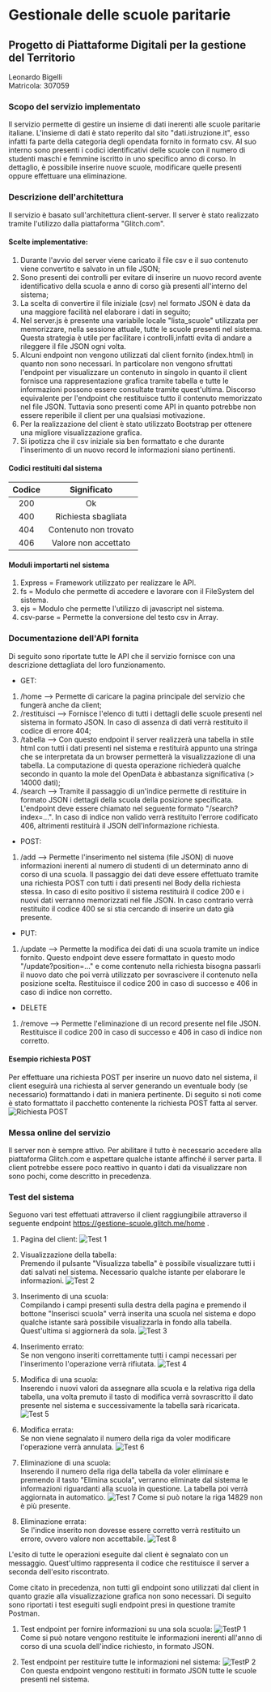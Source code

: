 # Gestionale delle scuole paritarie
## Progetto di Piattaforme Digitali per la gestione del Territorio

Leonardo Bigelli   
Matricola: 307059

### Scopo del servizio implementato

Il servizio permette di gestire un insieme di dati inerenti alle scuole paritarie italiane.
L'insieme di dati è stato reperito dal sito "dati.istruzione.it", esso infatti fa parte della categoria degli opendata fornito
in formato csv.
Al suo interno sono presenti i codici identificativi delle scuole con il numero di studenti maschi e femmine iscritto
in uno specifico anno di corso.
In dettaglio, è possibile inserire nuove scuole, modificare quelle presenti oppure effettuare una eliminazione.

### Descrizione dell'architettura

Il servizio è basato sull'architettura client-server. Il server è stato realizzato tramite l'utilizzo dalla piattaforma
"Glitch.com". 
#### Scelte implementative:
1. Durante l'avvio del server viene caricato il file csv e il suo contenuto viene convertito e salvato in un file JSON;
2. Sono presenti dei controlli per evitare di inserire un nuovo record avente identificativo della scuola e anno di corso
    già presenti all'interno del sistema;
3. La scelta di convertire il file iniziale (csv) nel formato JSON è data da una maggiore facilità nel elaborare i dati 
    in seguito;
4. Nel server.js è presente una variabile locale "lista_scuole" utilizzata per memorizzare, nella sessione attuale, tutte 
    le scuole presenti nel sistema. Questa strategia è utile per facilitare i controlli,infatti evita di andare a rileggere
    il file JSON ogni volta.
5. Alcuni endpoint non vengono utilizzati dal client fornito (index.html) in quanto non sono necessari. In particolare 
    non vengono sfruttati l'endpoint per visualizzare un contenuto in singolo in quanto il client fornisce una rappresentazione
    grafica tramite tabella e tutte le informazioni possono essere consultate tramite quest'ultima. Discorso equivalente per 
    l'endpoint che restituisce tutto il contenuto memorizzato nel file JSON. Tuttavia sono presenti come API in quanto potrebbe 
    non essere reperibile il client per una qualsiasi motivazione.
6. Per la realizzazione del client è stato utilizzato Bootstrap per ottenere una migliore visualizzazione grafica.
7. Si ipotizza che il csv iniziale sia ben formattato e che durante l'inserimento di un nuovo record le informazioni
  siano pertinenti.
  
#### Codici restituiti dal sistema
Codice | Significato
:-----: | :----: 
200   | Ok
400  | Richiesta sbagliata 
404 | Contenuto non trovato
406 | Valore non accettato

#### Moduli importarti nel sistema
1. Express = Framework utilizzato per realizzare le API.
2. fs = Modulo che permette di accedere e lavorare con il FileSystem del sistema.
3. ejs = Modulo che permette l'utilizzo di javascript nel sistema.
4. csv-parse = Permette la conversione del testo csv in Array.
  

### Documentazione dell'API fornita 

Di seguito sono riportate tutte le API che il servizio fornisce con una descrizione dettagliata del loro funzionamento.
* GET:

 1. /home --> Permette di caricare la pagina principale del servizio che fungerà anche da client;
 2. /restituisci --> Fornisce l'elenco di tutti i dettagli delle scuole presenti nel sistema in formato JSON. 
   In caso di assenza di dati verrà restituito il codice di errore 404;
 3. /tabella --> Con questo endpoint il server realizzerà una tabella in stile html con tutti i dati presenti nel sistema 
   e restituirà appunto una stringa che se interpretata da un browser permetterà la visualizzazione di una tabella. 
   La computazione di questa operazione richiederà qualche secondo in quanto la mole del OpenData è abbastanza significativa
   (> 14000 dati);
 4. /search --> Tramite il passaggio di un'indice permette di restituire in formato JSON i dettagli della scuola della
   posizione specificata. L'endpoint deve essere chiamato nel seguente formato "/search?index=...". In caso di indice non valido
   verrà restituito l'errore codificato 406, altrimenti restituirà il JSON dell'informazione richiesta.
   
* POST:
 1. /add --> Permette l'inserimento nel sistema (file JSON) di nuove informazioni inerenti al numero di studenti di un 
    determinato anno di corso di una scuola. Il passaggio dei dati deve essere effettuato tramite una richiesta POST con tutti i
    dati presenti nel Body della richiesta stessa. In caso di esito positivo il sistema restituirà il codice 200 e i nuovi
    dati verranno memorizzati nel file JSON. In caso contrario verrà restituito il codice 400 se si stia cercando di 
    inserire un dato già presente.
    
* PUT:
 1. /update --> Permette la modifica dei dati di una scuola tramite un indice fornito. Questo endpoint deve essere formattato
    in questo modo "/update?position=..." e come contenuto nella richiesta bisogna passarli il nuovo dato che poi verrà
    utilizzato per sovrascivere il contenuto nella posizione scelta. Restituisce il codice 200 in caso di successo e 406 in caso 
    di indice non corretto.
    
* DELETE
 1. /remove --> Permette l'eliminazione di un record presente nel file JSON. Restituisce il codice 200 in caso di successo e 406 in caso 
    di indice non corretto.
    
#### Esempio richiesta POST
Per effettuare una richiesta POST per inserire un nuovo dato nel sistema, il client eseguirà una richiesta al server
generando un eventuale body (se necessario) formattando i dati in maniera pertinente.
Di seguito si noti come è stato formattato il pacchetto contenente la richiesta POST fatta al server.
![Richiesta POST](https://cdn.glitch.global/86045b4a-8134-4865-a556-ddd433e034eb/Esempio_aggiunta.png?v=1661516478252)
    
### Messa online del servizio

Il server non è sempre attivo. Per abilitare il tutto è necessario accedere alla piattaforma Glitch.com e aspettare qualche
istante affinché il server parta. Il client potrebbe essere poco reattivo in quanto i dati da visualizzare non sono pochi, 
come descritto in precedenza.

### Test del sistema

Seguono vari test effettuati attraverso il client raggiungibile attraverso il seguente endpoint https://gestione-scuole.glitch.me/home .

1. Pagina del client:
  ![Test 1](https://cdn.glitch.global/86045b4a-8134-4865-a556-ddd433e034eb/home.png?v=1661173227978)
  
2. Visualizzazione della tabella:     
  Premendo il pulsante "Visualizza tabella" è possibile visualizzare tutti i dati salvati nel sistema. Necessario
  qualche istante per elaborare le informazioni.
  ![Test 2](https://cdn.glitch.global/86045b4a-8134-4865-a556-ddd433e034eb/Tabella.png?v=1661173281676)
  
3. Inserimento di una scuola:   
  Compilando i campi presenti sulla destra della pagina e premendo il bottone "Inserisci scuola" verrà
  inserita una scuola nel sistema e dopo qualche istante sarà possibile visualizzarla in fondo alla tabella.
  Quest'ultima si aggiornerà da sola.
  ![Test 3](https://cdn.glitch.global/86045b4a-8134-4865-a556-ddd433e034eb/Inserimento.png?v=1661173238399)
  
4. Inserimento errato:     
  Se non vengono inseriti correttamente tutti i campi necessari per l'inserimento l'operazione verrà
  rifiutata.
  ![Test 4](https://cdn.glitch.global/86045b4a-8134-4865-a556-ddd433e034eb/Inserimento_errato.png?v=1661173248853)
  
5. Modifica di una scuola:   
  Inserendo i nuovi valori da assegnare alla scuola e la relativa riga della tabella, una volta premuto il tasto di
  modifica verrà sovrascritto il dato presente nel sistema e successivamente la tabella sarà ricaricata.
  ![Test 5](https://cdn.glitch.global/86045b4a-8134-4865-a556-ddd433e034eb/Modifica.png?v=1661173259863)
  
6. Modifica errata:   
  Se non viene segnalato il numero della riga da voler modificare l'operazione verrà annulata.
  ![Test 6](https://cdn.glitch.global/86045b4a-8134-4865-a556-ddd433e034eb/Modifica_errata.png?v=1661173280495)
  
7. Eliminazione di una scuola:    
  Inserendo il numero della riga della tabella da voler eliminare e premendo il tasto "Elimina scuola",
  verranno eliminate dal sistema le informazioni riguardanti alla scuola in questione. La tabella poi
  verrà aggiornata in automatico.
  ![Test 7](https://cdn.glitch.global/86045b4a-8134-4865-a556-ddd433e034eb/Eliminazione.png?v=1661173215479)
  Come si può notare la riga 14829 non è più presente.
  
8. Eliminazione errata:   
  Se l'indice inserito non dovesse essere corretto verrà restituito un errore, ovvero valore non accettabile.
  ![Test 8](https://cdn.glitch.global/86045b4a-8134-4865-a556-ddd433e034eb/Eliminazione_errata.png?v=1661173224287)
  
  
L'esito di tutte le operazioni eseguite dal client è segnalato con un messaggio. Quest'ultimo rappresenta 
il codice che restituisce il server a seconda dell'esito riscontrato.

Come citato in precedenza, non tutti gli endpoint sono utilizzati dal client in quanto grazie alla 
visualizzazione grafica non sono necessari. Di seguito sono riportati i test eseguiti sugli endpoint 
presi in questione tramite Postman.

1. Test endpoint per fornire informazioni su una sola scuola:
  ![TestP 1](https://cdn.glitch.global/86045b4a-8134-4865-a556-ddd433e034eb/Postman_ricerca.png?v=1661176245236)
  Come si può notare vengono restituite le informazioni inerenti all'anno di corso di una scuola
  dell'indice richiesto, in formato JSON.
  
2. Test endpoint per restituire tutte le informazioni nel sistema:
  ![TestP 2](https://cdn.glitch.global/86045b4a-8134-4865-a556-ddd433e034eb/Postman_restituisci.png?v=1661176242980)
  Con questa endpoint vengono restituiti in formato JSON tutte le scuole presenti nel sistema.